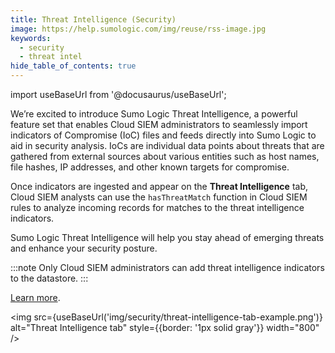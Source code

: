 ```yaml
---
title: Threat Intelligence (Security)
image: https://help.sumologic.com/img/reuse/rss-image.jpg
keywords:
  - security
  - threat intel
hide_table_of_contents: true
---
```


import useBaseUrl from '@docusaurus/useBaseUrl';



We’re excited to introduce Sumo Logic Threat Intelligence, a powerful feature set that enables Cloud SIEM administrators to seamlessly import indicators of Compromise (IoC) files and feeds directly into Sumo Logic to aid in security analysis. IoCs are individual data points about threats that are gathered from external sources about various entities such as host names, file hashes, IP addresses, and other known targets for compromise. 

Once indicators are ingested and appear on the **Threat Intelligence** tab, Cloud SIEM analysts can use the `hasThreatMatch` function in Cloud SIEM rules to analyze incoming records for matches to the threat intelligence indicators.

Sumo Logic Threat Intelligence will help you stay ahead of emerging threats and enhance your security posture.

:::note
Only Cloud SIEM administrators can add threat intelligence indicators to the datastore.
:::

[Learn more](/docs/security/threat-intelligence/about-threat-intelligence).

<img src={useBaseUrl('img/security/threat-intelligence-tab-example.png')} alt="Threat Intelligence tab" style={{border: '1px solid gray'}} width="800" />

